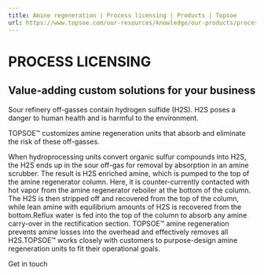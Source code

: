 ```yaml
---
title: Amine regeneration | Process licensing | Products | Topsoe
url: https://www.topsoe.com/our-resources/knowledge/our-products/process-licensing/amine-regeneration#main-content
---
```


# PROCESS LICENSING

## Value-adding custom solutions for your business

Sour refinery off-gasses contain hydrogen sulfide (H2S). H2S poses a danger to human health and is harmful to the environment.

TOPSOE™ customizes amine regeneration units that absorb and eliminate the risk of these off-gasses.

When hydroprocessing units convert organic sulfur compounds into H2S, the H2S ends up in the sour off-gas for removal by absorption in an amine scrubber. The result is H2S enriched amine, which is pumped to the top of the amine regenerator column. Here, it is counter-currently contacted with hot vapor from the amine regenerator reboiler at the bottom of the column. The H2S is then stripped off and recovered from the top of the column, while lean amine with equilibrium amounts of H2S is recovered from the bottom.Reflux water is fed into the top of the column to absorb any amine carry-over in the rectification section. TOPSOE™ amine regeneration prevents amine losses into the overhead and effectively removes all H2S.TOPSOE™ works closely with customers to purpose-design amine regeneration units to fit their operational goals.

Get in touch